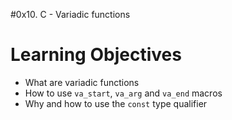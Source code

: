 #0x10. C - Variadic functions

# Learning Objectives

* What are variadic functions
* How to use `va_start`, `va_arg` and `va_end`     macros
* Why and how to use the `const` type qualifier



